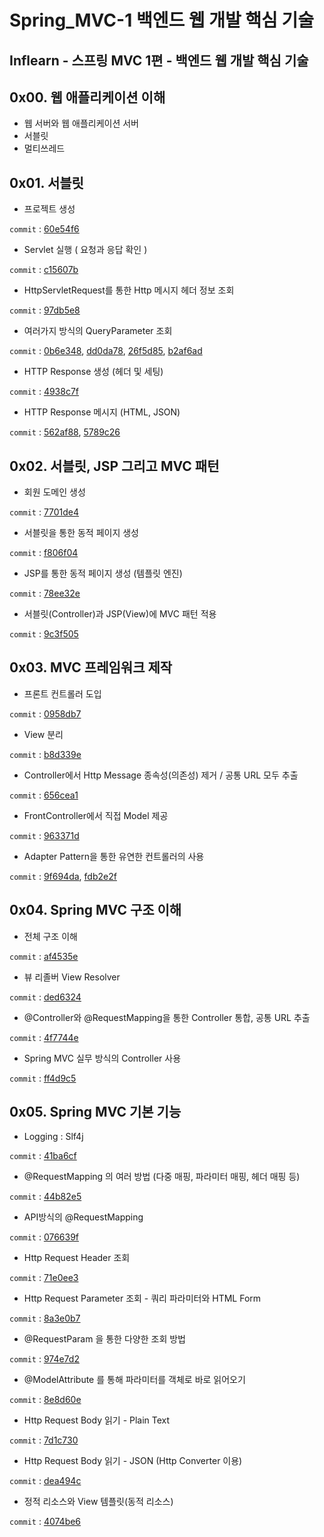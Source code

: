 # Spring_MVC-1 백엔드 웹 개발 핵심 기술
Inflearn - 스프링 MVC 1편 - 백엔드 웹 개발 핵심 기술
---  

## 0x00. 웹 애플리케이션 이해
- 웹 서버와 웹 애플리케이션 서버
- 서블릿
- 멀티쓰레드

## 0x01. 서블릿
- 프로젝트 생성

```commit``` : [60e54f6](https://github.com/meoldae/Spring_MVC-1/commit/60e54f686a0640e6a2f1191af486b5df990018f2)
- Servlet 실행 ( 요청과 응답 확인 ) 

```commit``` : [c15607b](https://github.com/meoldae/Spring_MVC-1/commit/c15607b1ac09d0c9efc879e815ba3ca55650d00a)
- HttpServletRequest를 통한 Http 메시지 헤더 정보 조회

```commit``` : [97db5e8](https://github.com/meoldae/Spring_MVC-1/commit/97db5e89473c3228ab5bfb7906903a268484a021)
- 여러가지 방식의 QueryParameter 조회

```commit``` : [0b6e348](https://github.com/meoldae/Spring_MVC-1/commit/0b6e348dae68d025947e86641ef5aebf1e824e6f), [dd0da78](https://github.com/meoldae/Spring_MVC-1/commit/dd0da78758ac4c50b5632eabddd5da1132f7f2f4), [26f5d85](https://github.com/meoldae/Spring_MVC-1/commit/26f5d85fd33b9ce21c7686c093232b5528d45c69), [b2af6ad](https://github.com/meoldae/Spring_MVC-1/commit/b2af6ad7033aee62bd0f6864fa2cced981ba25e3)
- HTTP Response 생성 (헤더 및 세팅)

```commit``` : [4938c7f](https://github.com/meoldae/Spring_MVC-1/commit/4938c7fa7435941516153a4c383cd753845b3e99)
- HTTP Response 메시지 (HTML, JSON)

```commit``` : [562af88](https://github.com/meoldae/Spring_MVC-1/commit/562af8855f50149224c2830ea3e6f09e3f8d8bd6), [5789c26](https://github.com/meoldae/Spring_MVC-1/commit/5789c26d71e39919dff0e9da9e987c0cfe1ee768)

## 0x02. 서블릿, JSP 그리고 MVC 패턴
- 회원 도메인 생성

```commit``` : [7701de4](https://github.com/meoldae/Spring_MVC-1/commit/7701de460defe17d39a55a919702e370a02f6abc)
- 서블릿을 통한 동적 페이지 생성

```commit``` : [f806f04](https://github.com/meoldae/Spring_MVC-1/commit/f806f04997d09d2242eb7665a8efc443980c42e8)
- JSP를 통한 동적 페이지 생성 (템플릿 엔진)

```commit``` : [78ee32e](https://github.com/meoldae/Spring_MVC-1/commit/78ee32e4b50cb5edcdea0e5421a71ea75919cbb3)
- 서블릿(Controller)과 JSP(View)에 MVC 패턴 적용

```commit``` : [9c3f505](https://github.com/meoldae/Spring_MVC-1/commit/9c3f505dc62b55e5a2f0f08009e598e59ff35d0d)

## 0x03. MVC 프레임워크 제작
- 프론트 컨트롤러 도입

```commit``` : [0958db7](https://github.com/meoldae/Spring_MVC-1/commit/0958db7d63483b6e1a44880e735d6abe42b4f2cb)
- View 분리 

```commit``` : [b8d339e](https://github.com/meoldae/Spring_MVC-1/commit/b8d339e6fcab048e3ccedd9b12aa9cff2d81cc36)
- Controller에서 Http Message 종속성(의존성) 제거 / 공통 URL 모두 추출

```commit``` : [656cea1](https://github.com/meoldae/Spring_MVC-1/commit/656cea11d4261753f7b4331ae7927c5a8c497469)
- FrontController에서 직접 Model 제공 

```commit``` : [963371d](https://github.com/meoldae/Spring_MVC-1/commit/963371d9ce27b4ff7d2f07fb61ba867f8567881b)
- Adapter Pattern을 통한 유연한 컨트롤러의 사용

```commit``` : [9f694da](https://github.com/meoldae/Spring_MVC-1/commit/9f694da1d9bf8b0c9b2458b8ca6ed0c7f011e2d1), [fdb2e2f](https://github.com/meoldae/Spring_MVC-1/commit/fdb2e2f6ea5615b8c099259693c9a3839ee811ba)

## 0x04. Spring MVC 구조 이해
- 전체 구조 이해

```commit``` : [af4535e](https://github.com/meoldae/Spring_MVC-1/commit/af4535ef0c1c92c3b0fbf89f44b270cf00ff35b6)
- 뷰 리졸버 View Resolver

```commit``` : [ded6324](https://github.com/meoldae/Spring_MVC-1/commit/ded6324c25d843c40118506ab69a54bd97c38e96)
- @Controller와 @RequestMapping을 통한 Controller 통합, 공통 URL 추출

```commit``` : [4f7744e](https://github.com/meoldae/Spring_MVC-1/commit/4f7744e98a4e479d18c166a61b365c01c6822897)
- Spring MVC 실무 방식의 Controller 사용

```commit``` : [ff4d9c5](https://github.com/meoldae/Spring_MVC-1/commit/ff4d9c5d6aa8b27c368423230d9546018532b02c)

## 0x05. Spring MVC 기본 기능
- Logging : Slf4j

```commit``` : [41ba6cf](https://github.com/meoldae/Spring_MVC-1/commit/41ba6cff34ba6656261132fc0130493efe6df3d1)
- @RequestMapping 의 여러 방법 (다중 매핑, 파라미터 매핑, 헤더 매핑 등)

```commit``` : [44b82e5](https://github.com/meoldae/Spring_MVC-1/commit/44b82e579470ced82205c3392d35540fed77ff53)
- API방식의 @RequestMapping 

```commit``` : [076639f](https://github.com/meoldae/Spring_MVC-1/commit/076639fd145014d25af59baf8edc108dce0b6238)
- Http Request Header 조회 

```commit``` : [71e0ee3](https://github.com/meoldae/Spring_MVC-1/commit/71e0ee3b101e783bd1e7a9497ecef653151ba1b8)
- Http Request Parameter 조회 - 쿼리 파라미터와 HTML Form

```commit``` : [8a3e0b7](https://github.com/meoldae/Spring_MVC-1/commit/8a3e0b70bc1bc19bd08331a7c009f0ee412a0986)
- @RequestParam 을 통한 다양한 조회 방법

```commit``` : [974e7d2](https://github.com/meoldae/Spring_MVC-1/commit/974e7d213b1d8fec4e28564db67b7213768efd29)
- @ModelAttribute 를 통해 파라미터를 객체로 바로 읽어오기

```commit``` : [8e8d60e](https://github.com/meoldae/Spring_MVC-1/commit/8e8d60e448482f4eb061406de0f10156292fafb3)
- Http Request Body 읽기 - Plain Text

```commit``` : [7d1c730](https://github.com/meoldae/Spring_MVC-1/commit/7d1c730ad9d9490fe7bc94b76785bcbe2600bc6d)
- Http Request Body 읽기 - JSON (Http Converter 이용)

```commit``` : [dea494c](https://github.com/meoldae/Spring_MVC-1/commit/dea494c98567ca7e2c086a5e66ffefa7e1cb44f7)
- 정적 리소스와 View 템플릿(동적 리소스)

```commit``` : [4074be6](https://github.com/meoldae/Spring_MVC-1/commit/4074be6ba063d775f57fa2638ddc22223ab6cb95)

